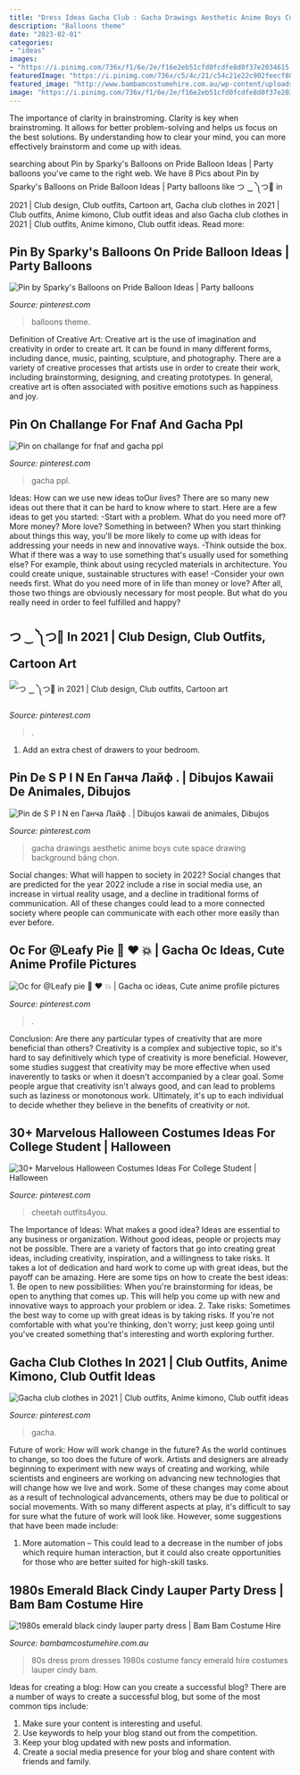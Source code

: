 ```yaml
---
title: "Dress Ideas Gacha Club : Gacha Drawings Aesthetic Anime Boys Cute Space Drawing Background Bảng Chọn"
description: "Balloons theme"
date: "2023-02-01"
categories:
- "ideas"
images:
- "https://i.pinimg.com/736x/f1/6e/2e/f16e2eb51cfd0fcdfe8d0f37e2034615.jpg"
featuredImage: "https://i.pinimg.com/736x/c5/4c/21/c54c21e22c902feecf80b6ecc469f09e.jpg"
featured_image: "http://www.bambamcostumehire.com.au/wp-content/uploads/2016/09/emerald_black_80s_party_dress1.jpg"
image: "https://i.pinimg.com/736x/f1/6e/2e/f16e2eb51cfd0fcdfe8d0f37e2034615.jpg"
---
```



The importance of clarity in brainstroming.
Clarity is key when brainstroming. It allows for better problem-solving and helps us focus on the best solutions. By understanding how to clear your mind, you can more effectively brainstorm and come up with ideas.

	

		
searching about Pin by Sparky&#039;s Balloons on Pride Balloon Ideas | Party balloons you've came to the right web. We have 8 Pics about Pin by Sparky&#039;s Balloons on Pride Balloon Ideas | Party balloons like つ ‿ ༽つ🔪 in 2021 | Club design, Club outfits, Cartoon art, Gacha club clothes in 2021 | Club outfits, Anime kimono, Club outfit ideas and also Gacha club clothes in 2021 | Club outfits, Anime kimono, Club outfit ideas. Read more:
		
    
## Pin By Sparky&#039;s Balloons On Pride Balloon Ideas | Party Balloons

<img loading=lazy src="https://i.pinimg.com/736x/27/8c/e4/278ce45e07c12496ed177d9a81fe41a2.jpg" onerror="this.onerror=null;this.src='https://tse1.mm.bing.net/th?id=OIP.Ottz01yvYs5M-kmB2iZt7gHaJ3&amp;pid=15.1';" alt="Pin by Sparky&#039;s Balloons on Pride Balloon Ideas | Party balloons">

_Source: pinterest.com_

>balloons theme. 

	

Definition of Creative Art:
Creative art is the use of imagination and creativity in order to create art. It can be found in many different forms, including dance, music, painting, sculpture, and photography. There are a variety of creative processes that artists use in order to create their work, including brainstorming, designing, and creating prototypes. In general, creative art is often associated with positive emotions such as happiness and joy.

    
## Pin On Challange For Fnaf And Gacha Ppl

<img loading=lazy src="https://i.pinimg.com/736x/c5/4c/21/c54c21e22c902feecf80b6ecc469f09e.jpg" onerror="this.onerror=null;this.src='https://tse2.mm.bing.net/th?id=OIP.UyjK8WvT6t1JeY0_roeU0AHaDg&amp;pid=15.1';" alt="Pin on challange for fnaf and gacha ppl">

_Source: pinterest.com_

>gacha ppl. 

	

Ideas: How can we use new ideas toOur lives?
There are so many new ideas out there that it can be hard to know where to start. Here are a few ideas to get you started: 
-Start with a problem. What do you need more of? More money? More love? Something in between? When you start thinking about things this way, you'll be more likely to come up with ideas for addressing your needs in new and innovative ways. 
-Think outside the box. What if there was a way to use something that's usually used for something else? For example, think about using recycled materials in architecture. You could create unique, sustainable structures with ease! 
-Consider your own needs first. What do you need more of in life than money or love? After all, those two things are obviously necessary for most people. But what do you really need in order to feel fulfilled and happy?

    
## つ ‿ ༽つ🔪 In 2021 | Club Design, Club Outfits, Cartoon Art

<img loading=lazy src="https://i.pinimg.com/736x/5a/cc/45/5acc45534e6171633b3fa71b628225c6.jpg" onerror="this.onerror=null;this.src='https://tse3.mm.bing.net/th?id=OIP._0x2g4XoUI-_bLcaEB7_LwHaL_&amp;pid=15.1';" alt="つ ‿ ༽つ🔪 in 2021 | Club design, Club outfits, Cartoon art">

_Source: pinterest.com_

>. 

	

1. Add an extra chest of drawers to your bedroom.

    
## Pin De S P I N En Ганча Лайф . | Dibujos Kawaii De Animales, Dibujos

<img loading=lazy src="https://i.pinimg.com/736x/20/bd/d1/20bdd15a53c310c28b2d68eb49832904.jpg" onerror="this.onerror=null;this.src='https://tse2.mm.bing.net/th?id=OIP.E_JI2s3WImsxewupSmP85AHaHa&amp;pid=15.1';" alt="Pin de S P I N en Ганча Лайф . | Dibujos kawaii de animales, Dibujos">

_Source: pinterest.com_

>gacha drawings aesthetic anime boys cute space drawing background bảng chọn. 

	

Social changes: What will happen to society in 2022?
Social changes that are predicted for the year 2022 include a rise in social media use, an increase in virtual reality usage, and a decline in traditional forms of communication. All of these changes could lead to a more connected society where people can communicate with each other more easily than ever before.

    
## Oc For @Leafy Pie 🍟 ♥️ 💥 | Gacha Oc Ideas, Cute Anime Profile Pictures

<img loading=lazy src="https://i.pinimg.com/736x/a3/27/2b/a3272bf4832f3e86b26c7654a02a60f3.jpg" onerror="this.onerror=null;this.src='https://tse4.mm.bing.net/th?id=OIP.VNUj20IMhAp5vB167RCwWwHaK2&amp;pid=15.1';" alt="Oc for @Leafy pie 🍟 ♥️ 💥 | Gacha oc ideas, Cute anime profile pictures">

_Source: pinterest.com_

>. 

	

Conclusion: Are there any particular types of creativity that are more beneficial than others?
Creativity is a complex and subjective topic, so it's hard to say definitively which type of creativity is more beneficial. However, some studies suggest that creativity may be more effective when used inaverently to tasks or when it doesn't accompanied by a clear goal. Some people argue that creativity isn't always good, and can lead to problems such as laziness or monotonous work. Ultimately, it's up to each individual to decide whether they believe in the benefits of creativity or not.

    
## 30+ Marvelous Halloween Costumes Ideas For College Student | Halloween

<img loading=lazy src="https://i.pinimg.com/736x/60/be/2b/60be2bcd3bce3283f7185d4ea0d5bd85.jpg" onerror="this.onerror=null;this.src='https://tse2.mm.bing.net/th?id=OIP.xZQN49GtThZH55p4h5PPyQHaJ3&amp;pid=15.1';" alt="30+ Marvelous Halloween Costumes Ideas For College Student | Halloween">

_Source: pinterest.com_

>cheetah outfits4you. 

	

The Importance of Ideas: What makes a good idea?
Ideas are essential to any business or organization. Without good ideas, people or projects may not be possible. There are a variety of factors that go into creating great ideas, including creativity, inspiration, and a willingness to take risks. It takes a lot of dedication and hard work to come up with great ideas, but the payoff can be amazing. Here are some tips on how to create the best ideas: 1. Be open to new possibilities: When you're brainstorming for ideas, be open to anything that comes up. This will help you come up with new and innovative ways to approach your problem or idea. 2. Take risks: Sometimes the best way to come up with great ideas is by taking risks. If you're not comfortable with what you're thinking, don't worry; just keep going until you've created something that's interesting and worth exploring further. 
    
## Gacha Club Clothes In 2021 | Club Outfits, Anime Kimono, Club Outfit Ideas

<img loading=lazy src="https://i.pinimg.com/736x/f1/6e/2e/f16e2eb51cfd0fcdfe8d0f37e2034615.jpg" onerror="this.onerror=null;this.src='https://tse1.mm.bing.net/th?id=OIP.bg-0zeaCroHr6405tNjz3QHaNK&amp;pid=15.1';" alt="Gacha club clothes in 2021 | Club outfits, Anime kimono, Club outfit ideas">

_Source: pinterest.com_

>gacha. 

	

Future of work: How will work change in the future?
As the world continues to change, so too does the future of work. Artists and designers are already beginning to experiment with new ways of creating and working, while scientists and engineers are working on advancing new technologies that will change how we live and work. Some of these changes may come about as a result of technological advancements, others may be due to political or social movements. With so many different aspects at play, it's difficult to say for sure what the future of work will look like. However, some suggestions that have been made include: 
1) More automation – This could lead to a decrease in the number of jobs which require human interaction, but it could also create opportunities for those who are better suited for high-skill tasks.

    
## 1980s Emerald Black Cindy Lauper Party Dress | Bam Bam Costume Hire

<img loading=lazy src="http://www.bambamcostumehire.com.au/wp-content/uploads/2016/09/emerald_black_80s_party_dress1.jpg" onerror="this.onerror=null;this.src='https://tse1.mm.bing.net/th?id=OIP.RbaLLd68R93b_LjSvv75bwHaJ4&amp;pid=15.1';" alt="1980s emerald black cindy lauper party dress | Bam Bam Costume Hire">

_Source: bambamcostumehire.com.au_

>80s dress prom dresses 1980s costume fancy emerald hire costumes lauper cindy bam. 

	

Ideas for creating a blog: How can you create a successful blog?
There are a number of ways to create a successful blog, but some of the most common tips include: 
1. Make sure your content is interesting and useful.
2. Use keywords to help your blog stand out from the competition.
3. Keep your blog updated with new posts and information.
4. Create a social media presence for your blog and share content with friends and family.

